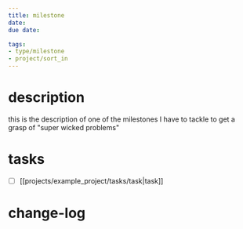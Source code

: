 ```yaml
---
title: milestone
date: 
due date: 

tags:
- type/milestone
- project/sort_in
---
```


# description
this is the description of one of the milestones I have to tackle to get a grasp of "super wicked problems"

# tasks

- [ ] [[projects/example_project/tasks/task|task]]

# change-log

